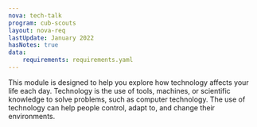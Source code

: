 ```yaml
---
nova: tech-talk
program: cub-scouts
layout: nova-req
lastUpdate: January 2022
hasNotes: true
data:
    requirements: requirements.yaml
---
```


This module is designed to help you explore how technology affects your life each day. Technology is the use of tools, machines, or scientific knowledge to solve problems, such as computer technology. The use of technology can help people control, adapt to, and change their environments.
